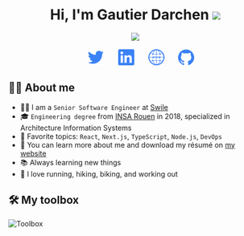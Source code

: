<!--
    References:
    -----------

    color=#3b82f6
    badge icons: https://simpleicons.org/
-->

<h1 align="center">Hi, I'm Gautier Darchen <img src="https://media.giphy.com/media/hvRJCLFzcasrR4ia7z/giphy.gif" width="35"></h1>
<p align="center">
  <a href="https://gautierdarchen.fr/"><img src="https://readme-typing-svg.herokuapp.com?duration=3500&color=3b82f6&font=Fira+Mono&lines=Senior+Software+Engineer+%F0%9F%91%A8%E2%80%8D%F0%9F%92%BB;React;Node.js;AWS;Next.js;Docker;DevOps;Kubernetes;Nest;etc.&center=true&width=500&height=50"></a>

  <!-- Social icons section -->
<p align="center">
  &#8287;&#8287;&#8287;&#8287;&#8287;
  <a href="https://twitter.com/gdarchen"><img width="32px" alt="Twitter" title="Twitter" src="./.README/twitter-blue.png"/></a>
  &#8287;&#8287;&#8287;&#8287;&#8287;
  <a href="https://www.linkedin.com/in/gautierdarchen/"><img width="32px" alt="LinkedIn" title="LinkedIn" src="./.README/linkedin-blue.png"/></a>
  &#8287;&#8287;&#8287;&#8287;&#8287;
  <a href="https://gautierdarchen.fr/"><img width="32px" alt="Website" title="Website" src="./.README/website-blue.png"></a>
  &#8287;&#8287;&#8287;&#8287;&#8287;
  <a href="https://github.com/gdarchen?tab=repositories"><img width="32px" alt="Repositories" title="Repositories" src="./.README/github-blue.png"></a>
</p>

</p>

## 💁‍♂️ About me

- 🧑‍💻 I am a `Senior Software Engineer` at [Swile](https://swile.co)
- 🎓 `Engineering degree` from [INSA Rouen](https://www.insa-rouen.fr/) in 2018, specialized in Architecture Information Systems
- 🌟 Favorite topics: `React`, `Next.js`, `TypeScript`, `Node.js`, `DevOps`
- 🔗 You can learn more about me and download my résumé on [my website](https://gautierdarchen.fr/)
- 📚 Always learning new things
- 💪 I love running, hiking, biking, and working out

## 🛠️ My toolbox

![Toolbox](https://skillicons.dev/icons?i=ts,react,next,nodejs,nest,graphql,java,github,vite,aws,kubernetes,tailwind&perline=6)
